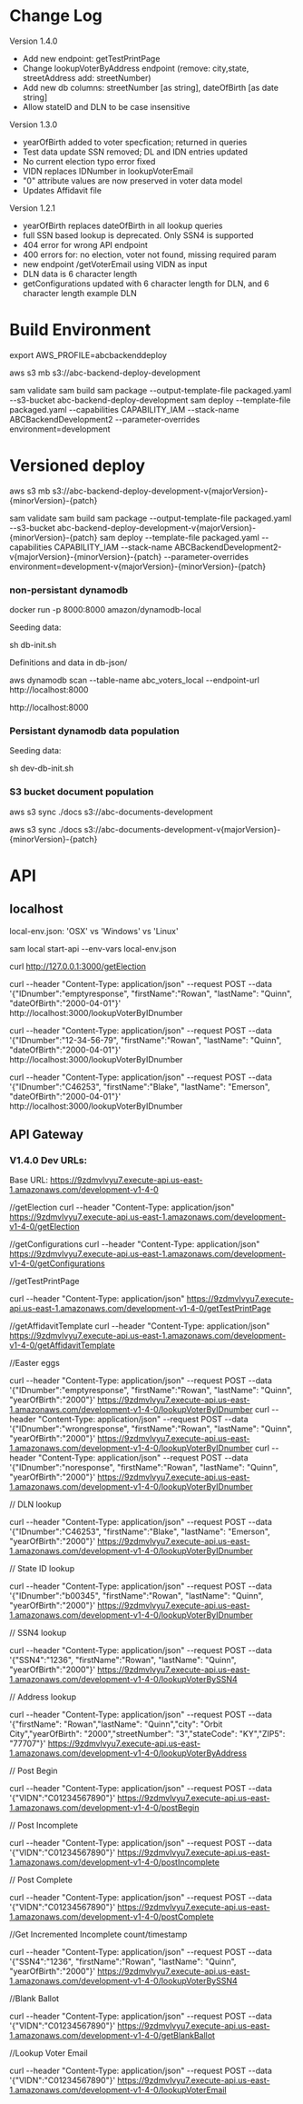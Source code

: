 # Change Log

Version 1.4.0
* Add new endpoint: getTestPrintPage
* Change lookupVoterByAddress endpoint (remove: city,state, streetAddress add: streetNumber)
* Add new db columns: streetNumber [as string], dateOfBirth [as date string]
* Allow stateID and DLN to be case insensitive


Version 1.3.0
* yearOfBirth added to voter specfication; returned in queries
* Test data update SSN removed; DL and IDN entries updated
* No current election typo error fixed
* VIDN replaces IDNumber in lookupVoterEmail
* "0" attribute values are now preserved in voter data model
* Updates Affidavit file

Version 1.2.1
* yearOfBirth replaces dateOfBirth in all lookup queries
* full SSN based lookup is deprecated. Only SSN4 is supported
* 404 error for wrong API endpoint
* 400 errors for: no election, voter not found, missing required param
* new endpoint /getVoterEmail using VIDN as input
* DLN data is 6 character length
* getConfigurations updated with 6 character length for DLN, and 6 character length example DLN

# Build Environment

export AWS_PROFILE=abcbackenddeploy

aws s3 mb s3://abc-backend-deploy-development

sam validate
sam build
sam package --output-template-file packaged.yaml --s3-bucket abc-backend-deploy-development
sam deploy --template-file packaged.yaml --capabilities CAPABILITY_IAM --stack-name ABCBackendDevelopment2 --parameter-overrides environment=development

# Versioned deploy

aws s3 mb s3://abc-backend-deploy-development-v{majorVersion}-{minorVersion}-{patch}

sam validate
sam build
sam package --output-template-file packaged.yaml --s3-bucket abc-backend-deploy-development-v{majorVersion}-{minorVersion}-{patch}
sam deploy --template-file packaged.yaml --capabilities CAPABILITY_IAM --stack-name ABCBackendDevelopment2-v{majorVersion}-{minorVersion}-{patch} --parameter-overrides environment=development-v{majorVersion}-{minorVersion}-{patch}

### non-persistant dynamodb

docker run -p 8000:8000 amazon/dynamodb-local

Seeding data:

sh db-init.sh

Definitions and data in db-json/

aws dynamodb scan --table-name abc_voters_local --endpoint-url http://localhost:8000

http://localhost:8000

### Persistant dynamodb data population

Seeding data:

sh dev-db-init.sh

### S3 bucket document population

aws s3 sync ./docs s3://abc-documents-development

aws s3 sync ./docs s3://abc-documents-development-v{majorVersion}-{minorVersion}-{patch}


# API

## localhost

local-env.json: 'OSX' vs 'Windows' vs 'Linux'

sam local start-api --env-vars local-env.json

curl http://127.0.0.1:3000/getElection

curl --header "Content-Type: application/json" --request POST --data '{"IDnumber":"emptyresponse", "firstName":"Rowan", "lastName": "Quinn", "dateOfBirth":"2000-04-01"}' http://localhost:3000/lookupVoterByIDnumber

curl --header "Content-Type: application/json" --request POST --data '{"IDnumber":"12-34-56-79", "firstName":"Rowan", "lastName": "Quinn", "dateOfBirth":"2000-04-01"}' http://localhost:3000/lookupVoterByIDnumber

curl --header "Content-Type: application/json" --request POST --data '{"IDnumber":"C46253", "firstName":"Blake", "lastName": "Emerson", "dateOfBirth":"2000-04-01"}' http://localhost:3000/lookupVoterByIDnumber

## API Gateway

### V1.4.0 Dev URLs:

Base URL: https://9zdmvlvyu7.execute-api.us-east-1.amazonaws.com/development-v1-4-0

//getElection
curl --header "Content-Type: application/json" https://9zdmvlvyu7.execute-api.us-east-1.amazonaws.com/development-v1-4-0/getElection

//getConfigurations
curl --header "Content-Type: application/json" https://9zdmvlvyu7.execute-api.us-east-1.amazonaws.com/development-v1-4-0/getConfigurations

//getTestPrintPage

curl --header "Content-Type: application/json" https://9zdmvlvyu7.execute-api.us-east-1.amazonaws.com/development-v1-4-0/getTestPrintPage


//getAffidavitTemplate
curl --header "Content-Type: application/json" https://9zdmvlvyu7.execute-api.us-east-1.amazonaws.com/development-v1-4-0/getAffidavitTemplate


//Easter eggs

curl --header "Content-Type: application/json" --request POST --data '{"IDnumber":"emptyresponse", "firstName":"Rowan", "lastName": "Quinn", "yearOfBirth":"2000"}' https://9zdmvlvyu7.execute-api.us-east-1.amazonaws.com/development-v1-4-0/lookupVoterByIDnumber
curl --header "Content-Type: application/json" --request POST --data '{"IDnumber":"wrongresponse", "firstName":"Rowan", "lastName": "Quinn", "yearOfBirth":"2000"}' https://9zdmvlvyu7.execute-api.us-east-1.amazonaws.com/development-v1-4-0/lookupVoterByIDnumber
curl --header "Content-Type: application/json" --request POST --data '{"IDnumber":"noresponse", "firstName":"Rowan", "lastName": "Quinn", "yearOfBirth":"2000"}' https://9zdmvlvyu7.execute-api.us-east-1.amazonaws.com/development-v1-4-0/lookupVoterByIDnumber

// DLN lookup

curl --header "Content-Type: application/json" --request POST --data '{"IDnumber":"C46253", "firstName":"Blake", "lastName": "Emerson", "yearOfBirth":"2000"}' https://9zdmvlvyu7.execute-api.us-east-1.amazonaws.com/development-v1-4-0/lookupVoterByIDnumber

// State ID lookup

curl --header "Content-Type: application/json" --request POST --data '{"IDnumber":"b00345", "firstName":"Rowan", "lastName": "Quinn", "yearOfBirth":"2000"}' https://9zdmvlvyu7.execute-api.us-east-1.amazonaws.com/development-v1-4-0/lookupVoterByIDnumber

// SSN4 lookup

curl --header "Content-Type: application/json" --request POST --data '{"SSN4":"1236", "firstName":"Rowan", "lastName": "Quinn", "yearOfBirth":"2000"}' https://9zdmvlvyu7.execute-api.us-east-1.amazonaws.com/development-v1-4-0/lookupVoterBySSN4

// Address lookup

curl --header "Content-Type: application/json" --request POST --data '{"firstName": "Rowan","lastName": "Quinn","city": "Orbit City","yearOfBirth": "2000","streetNumber": "3","stateCode": "KY","ZIP5": "77707"}' https://9zdmvlvyu7.execute-api.us-east-1.amazonaws.com/development-v1-4-0/lookupVoterByAddress

// Post Begin

curl --header "Content-Type: application/json" --request POST --data '{"VIDN":"C01234567890"}' https://9zdmvlvyu7.execute-api.us-east-1.amazonaws.com/development-v1-4-0/postBegin

// Post Incomplete

curl --header "Content-Type: application/json" --request POST --data '{"VIDN":"C01234567890"}' https://9zdmvlvyu7.execute-api.us-east-1.amazonaws.com/development-v1-4-0/postIncomplete

// Post Complete

curl --header "Content-Type: application/json" --request POST --data '{"VIDN":"C01234567890"}' https://9zdmvlvyu7.execute-api.us-east-1.amazonaws.com/development-v1-4-0/postComplete

//Get Incremented Incomplete count/timestamp

curl --header "Content-Type: application/json" --request POST --data '{"SSN4":"1236", "firstName":"Rowan", "lastName": "Quinn", "yearOfBirth":"2000"}' https://9zdmvlvyu7.execute-api.us-east-1.amazonaws.com/development-v1-4-0/lookupVoterBySSN4

//Blank Ballot

curl --header "Content-Type: application/json" --request POST --data '{"VIDN":"C01234567890"}' https://9zdmvlvyu7.execute-api.us-east-1.amazonaws.com/development-v1-4-0/getBlankBallot

//Lookup Voter Email

curl --header "Content-Type: application/json" --request POST --data '{"VIDN":"C01234567890"}' https://9zdmvlvyu7.execute-api.us-east-1.amazonaws.com/development-v1-4-0/lookupVoterEmail
